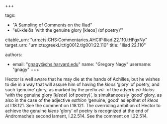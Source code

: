 +++

tags:
- "A Sampling of Comments on the Iliad"
- "eü-kleiōs ‘with the genuine glory [kleos] (of poetry)’"

citable_urn: "urn:cts:CHS:Commentaries.AHCIP:Iliad.22.110.tHFgxNy"
target_urn: "urn:cts:greekLit:tlg0012.tlg001:22.110"
title: "Iliad 22.110"

authors:
- email: "gnagy@chs.harvard.edu"
  name: "Gregory Nagy"
  username: "gnagy"
+++

<p>Hector is well aware that he may die at the hands of Achilles, but he wishes to die in a way that will assure him of having the <em>kleos</em> ‘glory’ of poetry, and such ‘genuine’ glory, as marked by the prefix <em>eü</em>- of the adverb <em>eü-kleiōs</em> ‘with the genuine glory [<em>kleos</em>] (of poetry)’, is simultaneously ‘good’ glory, as also in the case of the adjective <em>esthlon</em> ‘genuine, good’ as epithet of <em>kleos</em> at I.18.121. See the comment on I.18.121. The overriding ambition of Hector to achieve the genuine <em>kleos</em> ‘glory’ of poetry is recognized at the end of Andromache’s second lament, I.22.514. See the comment on I.22.514.  </p>